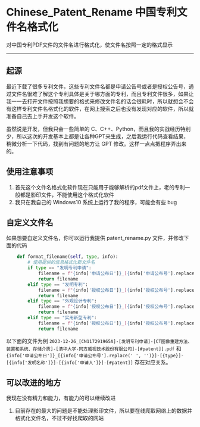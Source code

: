 # Chinese_Patent_Rename 中国专利文件名格式化

对中国专利PDF文件的文件名进行格式化，使文件名按照一定的格式显示

---

## 起源

最近下载了很多专利文件，这些专利文件名都是申请公告号或者是授权公告号，通过文件名很难了解这个专利具体是关于哪方面的专利，而且专利文件很多，如果让我一一去打开文件按照我想要的格式来修改文件名的话会很耗时，所以就想会不会有这样专利文件名格式化的软件，在网上搜索之后也没有发现对应的软件，所以就准备自己去上手开发这个软件。

虽然说是开发，但我只会一些简单的 C、C++、Python，而且我的实战经历特别少，所以这次的开发基本上都是让各种GPT来生成，之后我运行代码查看结果，稍微分析一下代码，找到有问题的地方让 GPT 修改。这样一点点把程序弄出来的。


## 使用注意事项

1. 首先这个文件名格式化软件现在只能用于能够解析的pdf文件上，老的专利一般都是影印文件，不能使用这个格式化软件
2. 我只在我自己的 Windows10 系统上运行了我的程序，可能会有些 bug

## 自定义文件名

如果想要自定义文件名，你可以运行我提供 patent_rename.py 文件，并修改下面的代码
```python
    def format_filename(self, type, info):
        # 使用提供的信息格式化新文件名
        if type == "发明专利申请":
            filename = f"{info['申请公布日']}_[{info['申请公布号'].replace(' ', '')}]-[{type}]-[{info['发明名称']}]-[{info['申请人']}]-[#patent]]"
            return filename
        elif type == "发明专利":
            filename = f"{info['授权公布日']}_[{info['授权公布号'].replace(' ', '')}]-[{type}]-[{info['发明名称']}]-[{info['专利权人']}]-[#patent]"
            return filename
        elif type == "外观设计专利":
            filename = f"{info['授权公布日']}_[{info['授权公布号'].replace(' ', '')}]-[{type}]-[{info['使用外观设计的产品名称']}]-[{info['专利权人']}]-[#patent]"
            return filename   
        elif type == "实用新型专利":
            filename = f"{info['授权公布日']}_[{info['授权公布号'].replace(' ', '')}]-[{type}]-[{info['实用新型名称']}]-[{info['专利权人']}]-[#patent]"
            return filename
```

以下面的文件为例
`2023-12-26_[CN117291965A]-[发明专利申请]-[CT图像重建方法、装置和系统、存储介质]-[清华大学-同方威视技术股份有限公司]-[#patent]].pdf`
和
`{info['申请公布日']}_[{info['申请公布号'].replace(' ', '')}]-[{type}]-[{info['发明名称']}]-[{info['申请人']}]-[#patent]]`
存在对应关系。

## 可以改进的地方
我现在没有精力和能力，有能力的可以继续改进

1. 目前存在的最大的问题是不能处理影印文件，所以要在线爬取网络上的数据并格式化文件名，不过不好找爬取的网站


